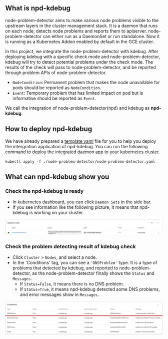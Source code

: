 ## What is npd-kdebug

node-problem-detector aims to make various node problems visible to the upstream layers in the cluster management stack. It is a daemon that runs on each node, detects node problems and reports them to apiserver. node-problem-detector can either run as a DaemonSet or run standalone. Now it is running as a Kubernetes Addon enabled by default in the GCE cluster.

In this project, we integrate the node-problem-detector with kdebug. After deploying kdebug with a specific check mode and node-problem-detector, kdebug will try to detect potential problems under the check mode. The results of the check will pass to node-problem-detector, and be reported through problem APIs of node-problem-detector. 
* `NodeCondition`: Permanent problem that makes the node unavailable for pods should
be reported as `NodeCondition`.
* `Event`: Temporary problem that has limited impact on pod but is informative
should be reported as `Event`.

We call the integration of node-problem-detector(npd) and kdebug as **npd-kdebug**.

## How to deploy npd-kdebug

We have already prepared a [template yaml](./node-problem-detector.yaml) file for you to help you deploy the intergration application of npd-kdebug. You can run the following command to deploy the integrated daemon app to your kubernetes cluster.
```shell
kubectl apply -f ./node-problem-detector/node-problem-detector.yaml
```

## What can npd-kdebug show you

### Check the npd-kdebug is ready
* In kubernetes dashboard, you can click `Daemon Sets` in the side bar. 
* If you see information like the following picture, it means that npd-kdebug is working on your cluster. 

![image](../../resource/npd/npd-dashboard-daemonsets.png)

### Check the problem detecting result of kdebug check
* Click `Cluster` > `Nodes`, and select a node. 
* In the 'Conditions' tag, you can see a `'DNSProblem'` type. It is a type of problems that detected by kdebug, and reported to node-problem-detector, as the node-problem-detector finally shows the `Status` and `Messages`. 
    * If `Status=False`, it means there is no DNS problem. 
    * If `Status=True`, it means npd-kdebug detected some DNS problems, and error messages show in `Messages`.

![image](../../resource/npd/npd-dashboard-DNSProblem.png)